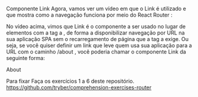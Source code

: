 Componente Link
Agora, vamos ver um vídeo em que o Link é utilizado e que mostra como a navegação funciona por meio do React Router :


No vídeo acima, vimos que Link é o componente a ser usado no lugar de elementos com a tag a , de forma a disponibilizar navegação por URL na sua aplicação SPA sem o recarregamento de página que a tag a exige. Ou seja, se você quiser definir um link que leve quem usa sua aplicação para a URL com o caminho /about , você poderia chamar o componente Link da seguinte forma:

<Link to="/about" > About </Link>

Para fixar
Faça os exercícios 1 a 6 deste repositório.
https://github.com/tryber/comprehension-exercises-router